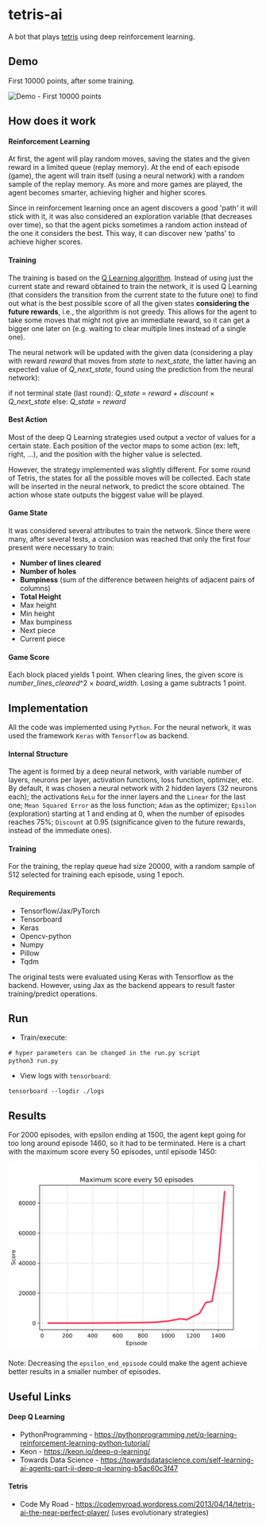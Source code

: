 # tetris-ai

A bot that plays [tetris](https://en.wikipedia.org/wiki/Tetris) using deep reinforcement learning.

## Demo

First 10000 points, after some training.

![Demo - First 10000 points](./demo.gif)


## How does it work

#### Reinforcement Learning

At first, the agent will play random moves, saving the states and the given reward in a limited queue (replay memory). At the end of each episode (game), the agent will train itself (using a neural network) with a random sample of the replay memory. As more and more games are played, the agent becomes smarter, achieving higher and higher scores.

Since in reinforcement learning once an agent discovers a good 'path' it will stick with it, it was also considered an exploration variable (that decreases over time), so that the agent picks sometimes a random action instead of the one it considers the best. This way, it can discover new 'paths' to achieve higher scores.


#### Training

The training is based on the [Q Learning algorithm](https://en.wikipedia.org/wiki/Q-learning). Instead of using just the current state and reward obtained to train the network, it is used Q Learning (that considers the transition from the current state to the future one) to find out what is the best possible score of all the given states **considering the future rewards**, i.e., the algorithm is not greedy. This allows for the agent to take some moves that might not give an immediate reward, so it can get a bigger one later on (e.g. waiting to clear multiple lines instead of a single one).

The neural network will be updated with the given data (considering a play with reward *reward* that moves from *state* to *next_state*, the latter having an expected value of *Q_next_state*, found using the prediction from the neural network):

if not terminal state (last round): *Q_state* = *reward* + *discount* × *Q_next_state*
else: *Q_state* = *reward*


#### Best Action

Most of the deep Q Learning strategies used output a vector of values for a certain state. Each position of the vector maps to some action (ex: left, right, ...), and the position with the higher value is selected.

However, the strategy implemented was slightly different. For some round of Tetris, the states for all the possible moves will be collected. Each state will be inserted in the neural network, to predict the score obtained. The action whose state outputs the biggest value will be played.


#### Game State

It was considered several attributes to train the network. Since there were many, after several tests, a conclusion was reached that only the first four present were necessary to train:

- **Number of lines cleared**
- **Number of holes**
- **Bumpiness** (sum of the difference between heights of adjacent pairs of columns)
- **Total Height**
- Max height
- Min height
- Max bumpiness
- Next piece
- Current piece


#### Game Score

Each block placed yields 1 point. When clearing lines, the given score is *number_lines_cleared*^2 × *board_width*. Losing a game subtracts 1 point.


## Implementation

All the code was implemented using `Python`. For the neural network, it was used the framework `Keras` with `Tensorflow` as backend.

#### Internal Structure

The agent is formed by a deep neural network, with variable number of layers, neurons per layer, activation functions, loss function, optimizer, etc. By default, it was chosen a neural network with 2 hidden layers (32 neurons each); the activations `ReLu` for the inner layers and the `Linear` for the last one; `Mean Squared Error` as the loss function; `Adam` as the optimizer; `Epsilon` (exploration) starting at 1 and ending at 0, when the number of episodes reaches 75%; `Discount` at 0.95 (significance given to the future rewards, instead of the immediate ones).

#### Training

For the training, the replay queue had size 20000, with a random sample of 512 selected for training each episode, using 1 epoch.


#### Requirements

- Tensorflow/Jax/PyTorch
- Tensorboard
- Keras
- Opencv-python
- Numpy
- Pillow
- Tqdm

The original tests were evaluated using Keras with Tensorflow as the backend. However, using Jax as the backend appears to result faster training/predict operations.

## Run

- Train/execute:
```shell
# hyper parameters can be changed in the run.py script
python3 run.py
```

- View logs with `tensorboard`:
```shell
tensorboard --logdir ./logs
```


## Results

For 2000 episodes, with epsilon ending at 1500, the agent kept going for too long around episode 1460, so it had to be terminated. Here is a chart with the maximum score every 50 episodes, until episode 1450:

![results](./results.svg)

Note: Decreasing the `epsilon_end_episode` could make the agent achieve better results in a smaller number of episodes.


## Useful Links

#### Deep Q Learning
- PythonProgramming - https://pythonprogramming.net/q-learning-reinforcement-learning-python-tutorial/
- Keon - https://keon.io/deep-q-learning/
- Towards Data Science - https://towardsdatascience.com/self-learning-ai-agents-part-ii-deep-q-learning-b5ac60c3f47

#### Tetris
- Code My Road - https://codemyroad.wordpress.com/2013/04/14/tetris-ai-the-near-perfect-player/ (uses evolutionary strategies)
